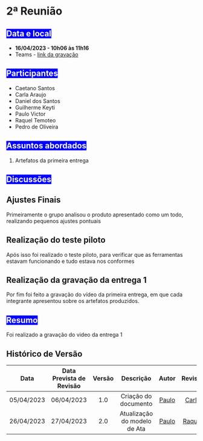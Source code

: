 # 2ª Reunião

## <text style="background-color: blue; color:white" >Data e local</text> 
- **16/04/2023 - 10h06 às 11h16**
- Teams - [link da gravação](https://youtu.be/nTTCJMEjoRU)


## <text style="background-color: blue; color:white">Participantes</text> 
- Caetano Santos
- Carla Araujo
- Daniel dos Santos
- Guilherme Keyti
- Paulo Victor 
- Raquel Temoteo
- Pedro de Oliveira

## <text style="background-color: blue; color:white">Assuntos abordados</text> 
1. Artefatos da primeira entrega


## <text style="background-color: blue; color:white">Discussões</text> 

## Ajustes Finais

Primeiramente o grupo analisou o produto apresentado como um todo, realizando pequenos ajustes pontuais


## Realização do teste piloto

Após isso foi realizado o teste piloto, para verificar que as ferramentas estavam funcionando e tudo estava nos conformes


## Realização da gravação da entrega 1

Por fim foi feito a gravação do vídeo da primeira entrega, em que cada integrante apresentou sobre  os artefatos produzidos.


## <text style="background-color: blue; color:white">Resumo</text> 
Foi realizado a gravação do video da entrega 1

## Histórico de Versão
|    Data    | Data Prevista de Revisão | Versão |      Descrição       |                                                                Autor                                                                 |               Revisor               |
| :--------: | :----------------------: | :----: | :------------------: | :----------------------------------------------------------------------------------------------------------------------------------: | :---------------------------------: |
| 05/04/2023 |        06/04/2023        |  1.0   | Criação do documento | [Paulo](https://github.com/PauloVictorFS)  | [Carla](https://github.com/ccarlaa) |
| 26/04/2023 |        27/04/2023        |  2.0   | Atualização do modelo de Ata | [Paulo](https://github.com/PauloVictorFS)  | [Raquel](https://github.com/raqueleucaria) |



